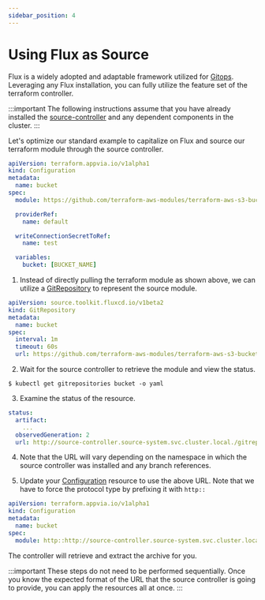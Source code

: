 ```yaml
---
sidebar_position: 4
---
```


# Using Flux as Source

Flux is a widely adopted and adaptable framework utilized for [Gitops](https://en.wikipedia.org/wiki/DevOps#GitOps). Leveraging any Flux installation, you can fully utilize the feature set of the terraform controller.

:::important
The following instructions assume that you have already installed the [source-controller](https://github.com/fluxcd/source-controller) and any dependent components in the cluster.
:::

Let's optimize our standard example to capitalize on Flux and source our terraform module through the source controller.

```yaml
apiVersion: terraform.appvia.io/v1alpha1
kind: Configuration
metadata:
  name: bucket
spec:
  module: https://github.com/terraform-aws-modules/terraform-aws-s3-bucket.git?ref=v3.1.0

  providerRef:
    name: default

  writeConnectionSecretToRef:
    name: test

  variables:
    bucket: [BUCKET_NAME]
```

1. Instead of directly pulling the terraform module as shown above, we can utilize a [GitRepository](https://fluxcd.io/docs/components/source/gitrepositories/) to represent the source module.

```yaml
apiVersion: source.toolkit.fluxcd.io/v1beta2
kind: GitRepository
metadata:
  name: bucket
spec:
  interval: 1m
  timeout: 60s
  url: https://github.com/terraform-aws-modules/terraform-aws-s3-bucket.git
```

2. Wait for the source controller to retrieve the module and view the status.

```shell
$ kubectl get gitrepositories bucket -o yaml
```

3. Examine the status of the resource.

```yaml
status:
  artifact:
    ...
  observedGeneration: 2
  url: http://source-controller.source-system.svc.cluster.local./gitrepository/apps/terraform-aws-s3-bucket.git/latest.tar.gz
```

4. Note that the URL will vary depending on the namespace in which the source controller was installed and any branch references.

5. Update your [Configuration](docs/terranetes-controller/reference/configurations.terraform.appvia.io.md) resource to use the above URL. Note that we have to force the protocol type by prefixing it with `http::`

```yaml
apiVersion: terraform.appvia.io/v1alpha1
kind: Configuration
metadata:
  name: bucket
spec:
  module: http::http://source-controller.source-system.svc.cluster.local/gitrepository/apps/terraform-aws-s3-bucket.git/latest.tar.gz
```

The controller will retrieve and extract the archive for you.

:::important
These steps do not need to be performed sequentially. Once you know the expected format of the URL that the source controller is going to provide, you can apply the resources all at once.
:::
